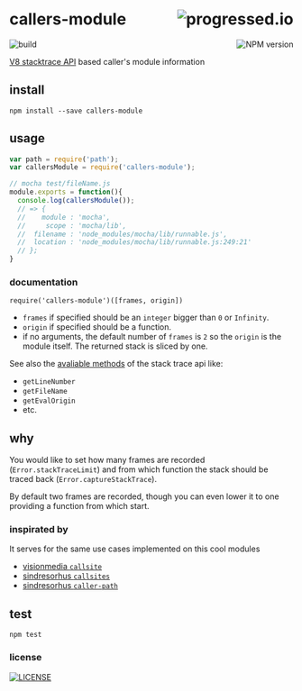 # callers-module [<img alt="progressed.io" src="http://progressed.io/bar/99" align="right"/>](https://github.com/fehmicansaglam/progressed.io)

[<img alt="build" src="http://img.shields.io/travis/stringparser/callers-module/master.svg?style=flat-square" align="left"/>](https://travis-ci.org/stringparser/callers-module/builds)
[<img alt="NPM version" src="http://img.shields.io/npm/v/callers-module.svg?style=flat-square" align="right"/>](http://www.npmjs.org/package/callers-module)
<br>

[V8 stacktrace API](https://code.google.com/p/v8/wiki/JavaScriptStackTraceApi) based caller's module information

## install

    npm install --save callers-module

## usage

```js
var path = require('path');
var callersModule = require('callers-module');

// mocha test/fileName.js
module.exports = function(){
  console.log(callersModule());
  // => {
  //    module : 'mocha',
  //     scope : 'mocha/lib',
  //  filename : 'node_modules/mocha/lib/runnable.js',
  //  location : 'node_modules/mocha/lib/runnable.js:249:21'
  // };
}
```

### documentation

`require('callers-module')([frames, origin])`

 - `frames` if specified should be an `integer` bigger than `0` or `Infinity`.
 - `origin` if specified should be a function.
 - if no arguments, the default number of `frames` is `2` so the `origin` is the module itself. The returned stack is sliced by one.

See also the [avaliable methods](https://code.google.com/p/v8/wiki/JavaScriptStackTraceApi) of the stack trace api like:
 - `getLineNumber`
 - `getFileName`
 - `getEvalOrigin`
 - etc.

## why

You would like to set how many frames are recorded (`Error.stackTraceLimit`) and from which function the stack should be traced back (`Error.captureStackTrace`).

By default two frames are recorded, though you can even lower it to one providing a function from which start.

### inspirated by

It serves for the same use cases implemented on this cool modules

 - [visionmedia `callsite`](https://github.com/visionmedia/callsite)
 - [sindresorhus `callsites`](https://github.com/sindresorhus/callsites)
 - [sindresorhus `caller-path`](https://github.com/sindresorhus/caller-path)

## test

    npm test

### license

[<img alt="LICENSE" src="http://img.shields.io/npm/l/callers-module.svg?style=flat-square"/>](http://opensource.org/licenses/MIT)
